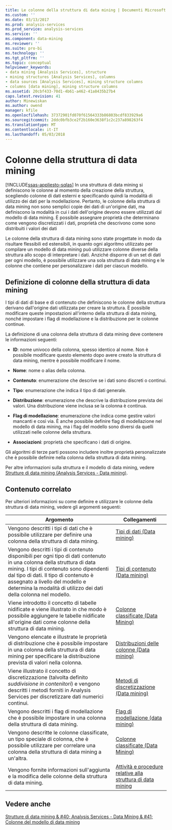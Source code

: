 ```yaml
---
title: Le colonne della struttura di data mining | Documenti Microsoft
ms.custom: ''
ms.date: 03/13/2017
ms.prod: analysis-services
ms.prod_service: analysis-services
ms.service: ''
ms.component: data-mining
ms.reviewer: ''
ms.suite: pro-bi
ms.technology: ''
ms.tgt_pltfrm: ''
ms.topic: conceptual
helpviewer_keywords:
- data mining [Analysis Services], structure
- mining structures [Analysis Services], columns
- data sources [Analysis Services], mining structure columns
- columns [data mining], mining structure columns
ms.assetid: 20cbf433-70d1-4b61-a462-41a8435b27b4
caps.latest.revision: 41
author: Minewiskan
ms.author: owend
manager: kfile
ms.openlocfilehash: 37372901fd070f61564333b86803bcdf833929a6
ms.sourcegitcommit: 2ddc0bfb3ce2f2b160e3638f1c2c237a898263f4
ms.translationtype: MT
ms.contentlocale: it-IT
ms.lasthandoff: 05/03/2018
---
```

# <a name="mining-structure-columns"></a>Colonne della struttura di data mining
[!INCLUDE[ssas-appliesto-sqlas](../../includes/ssas-appliesto-sqlas.md)]
  In una struttura di data mining si definiscono le colonne al momento della creazione della struttura, scegliendo colonne di dati esterni e specificando quindi la modalità di utilizzo dei dati per la modellazione. Pertanto, le colonne della struttura di data mining non sono semplici copie dei dati di un'origine dati, ma definiscono la modalità in cui i dati dell'origine devono essere utilizzati dal modello di data mining. È possibile assegnare proprietà che determinano come vengono discretizzati i dati, proprietà che descrivono come sono distribuiti i valori dei dati  
  
 Le colonne della struttura di data mining sono state progettate in modo da risultare flessibili ed estensibili, in quanto ogni algoritmo utilizzato per compilare un modello di data mining può utilizzare colonne diverse della struttura allo scopo di interpretare i dati. Anziché disporre di un set di dati per ogni modello, è possibile utilizzare una sola struttura di data mining e le colonne che contiene per personalizzare i dati per ciascun modello.  
  
## <a name="defining-mining-structure-columns"></a>Definizione di colonne della struttura di data mining  
 I tipi di dati di base e di contenuto che definiscono le colonne della struttura derivano dall'origine dati utilizzata per creare la struttura. È possibile modificare queste impostazioni all'interno della struttura di data mining, nonché impostare i flag di modellazione e la distribuzione per le colonne continue.  
  
 La definizione di una colonna della struttura di data mining deve contenere le informazioni seguenti:  
  
-   **ID**: nome univoco della colonna, spesso identico al nome. Non è possibile modificare questo elemento dopo avere creato la struttura di data mining, mentre è possibile modificare il nome.  
  
-   **Nome**: nome o alias della colonna.  
  
-   **Contenuto**: enumerazione che descrive se i dati sono discreti o continui.  
  
-   **Tipo**: enumerazione che indica il tipo di dati generale.  
  
-   **Distribuzione**: enumerazione che descrive la distribuzione prevista dei valori. Una distribuzione viene inclusa se la colonna è continua.  
  
-   **Flag di modellazione**: enumerazione che indica come gestire valori mancanti e così via. È anche possibile definire flag di modellazione nel modello di data mining, ma i flag del modello sono diversi da quelli utilizzati nelle colonne della struttura.  
  
-   **Associazioni**: proprietà che specificano i dati di origine.  
  
 Gli algoritmi di terze parti possono includere inoltre proprietà personalizzate che è possibile definire nella colonna della struttura di data mining.  
  
 Per altre informazioni sulla struttura e il modello di data mining, vedere [Strutture di data mining &#40;Analysis Services - Data mining&#41;](../../analysis-services/data-mining/mining-structures-analysis-services-data-mining.md).  
  
## <a name="related-content"></a>Contenuto correlato  
 Per ulteriori informazioni su come definire e utilizzare le colonne della struttura di data mining, vedere gli argomenti seguenti:  
  
|Argomento|Collegamenti|  
|-----------|-----------|  
|Vengono descritti i tipi di dati che è possibile utilizzare per definire una colonna della struttura di data mining.|[Tipi di dati &#40;Data mining&#41;](../../analysis-services/data-mining/data-types-data-mining.md)|  
|Vengono descritti i tipi di contenuto disponibili per ogni tipo di dati contenuto in una colonna della struttura di data mining. I tipi di contenuto sono dipendenti dal tipo di dati. Il tipo di contenuto è assegnato a livello del modello e determina la modalità di utilizzo dei dati della colonna nel modello.|[Tipi di contenuto &#40;Data mining&#41;](../../analysis-services/data-mining/content-types-data-mining.md)|  
|Viene introdotto il concetto di tabelle nidificate e viene illustrato in che modo è possibile aggiungere le tabelle nidificate all'origine dati come colonne della struttura di data mining.|[Colonne classificate &#40;Data Mining&#41;](../../analysis-services/data-mining/classified-columns-data-mining.md)|  
|Vengono elencate e illustrate le proprietà di distribuzione che è possibile impostare in una colonna della struttura di data mining per specificare la distribuzione prevista di valori nella colonna.|[Distribuzioni delle colonne &#40;Data mining&#41;](../../analysis-services/data-mining/column-distributions-data-mining.md)|  
|Viene illustrato il concetto di discretizzazione (talvolta definito *suddivisione in contenitori*) e vengono descritti i metodi forniti in Analysis Services per discretizzare dati numerici continui.|[Metodi di discretizzazione &#40;Data mining&#41;](../../analysis-services/data-mining/discretization-methods-data-mining.md)|  
|Vengono descritti i flag di modellazione che è possibile impostare in una colonna della struttura di data mining.|[Flag di modellazione &#40;data mining&#41;](../../analysis-services/data-mining/modeling-flags-data-mining.md)|  
|Vengono descritte le colonne classificate, un tipo speciale di colonna, che è possibile utilizzare per correlare una colonna della struttura di data mining a un'altra.|[Colonne classificate &#40;Data Mining&#41;](../../analysis-services/data-mining/classified-columns-data-mining.md)|  
|Vengono fornite informazioni sull'aggiunta e la modifica delle colonne della struttura di data mining.|[Attività e procedure relative alla struttura di data mining](../../analysis-services/data-mining/mining-structure-tasks-and-how-tos.md)|  
  
## <a name="see-also"></a>Vedere anche  
 [Strutture di data mining & #40; Analysis Services - Data Mining & #41;](../../analysis-services/data-mining/mining-structures-analysis-services-data-mining.md)   
 [Colonne del modello di data mining](../../analysis-services/data-mining/mining-model-columns.md)  
  
  
